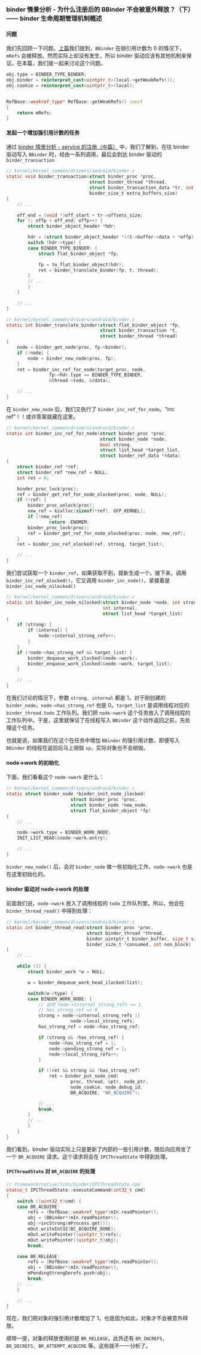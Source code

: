 
### binder 情景分析 - 为什么注册后的 BBinder 不会被意外释放？（下）—— binder 生命周期管理机制概述

#### 问题

我们先回顾一下问题。[上篇](./binder-why-BBinder-not-released-after-registered-part1.md)我们提到，`BBinder` 在弱引用计数为 0 的情况下，`mRefs` 会被释放。然而实际上却没有发生，所以 binder 驱动应该有其他机制来保证。在本篇，我们就一起来讨论这个问题。

```C++
obj.type = BINDER_TYPE_BINDER;
obj.binder = reinterpret_cast<uintptr_t>(local->getWeakRefs());
obj.cookie = reinterpret_cast<uintptr_t>(local);


RefBase::weakref_type* RefBase::getWeakRefs() const
{
    return mRefs;
}
```

#### 发起一个增加强引用计数的任务

通过 [binder 情景分析 - service 的注册（中篇）](./binder-service-registration-part2.md) 中，我们了解到，在往 binder 驱动写入 `BBinder` 时，经由一系列调用，最后会到达 binder 驱动的 `binder_transaction`
```C
// kernel/kernel_common/drivers/android/binder.c
static void binder_transaction(struct binder_proc *proc,
                               struct binder_thread *thread,
                               struct binder_transaction_data *tr, int reply,
                               binder_size_t extra_buffers_size)
{
    // ...

    off_end = (void *)off_start + tr->offsets_size;
    for (; offp < off_end; offp++) {
        struct binder_object_header *hdr;

        hdr = (struct binder_object_header *)(t->buffer->data + *offp);
        switch (hdr->type) {
        case BINDER_TYPE_BINDER: {
            struct flat_binder_object *fp;

            fp = to_flat_binder_object(hdr);
            ret = binder_translate_binder(fp, t, thread);
        }
        // ...
        }
    }

    // ...
}

// kernel/kernel_common/drivers/android/binder.c
static int binder_translate_binder(struct flat_binder_object *fp,
                                   struct binder_transaction *t,
                                   struct binder_thread *thread)
{
    node = binder_get_node(proc, fp->binder);
    if (!node) {
        node = binder_new_node(proc, fp);
    }
    ret = binder_inc_ref_for_node(target_proc, node,
                fp->hdr.type == BINDER_TYPE_BINDER,
                &thread->todo, &rdata);

    // ...
}
```
在 `binder_new_node` 后，我们又执行了 `binder_inc_ref_for_node`。“inc ref”！！或许答案就藏在这里。

```C
// kernel/kernel_common/drivers/android/binder.c
static int binder_inc_ref_for_node(struct binder_proc *proc,
                                   struct binder_node *node,
                                   bool strong,
                                   struct list_head *target_list,
                                   struct binder_ref_data *rdata)
{
    struct binder_ref *ref;
    struct binder_ref *new_ref = NULL;
    int ret = 0;

    binder_proc_lock(proc);
    ref = binder_get_ref_for_node_olocked(proc, node, NULL);
    if (!ref) {
        binder_proc_unlock(proc);
        new_ref = kzalloc(sizeof(*ref), GFP_KERNEL);
        if (!new_ref)
                return -ENOMEM;
        binder_proc_lock(proc);
        ref = binder_get_ref_for_node_olocked(proc, node, new_ref);
    }
    ret = binder_inc_ref_olocked(ref, strong, target_list);

    // ...
}
```
我们尝试获取一个 `binder_ref`，如果获取不到，就新生成一个。接下来，调用 `binder_inc_ref_olocked()`，它又调用 `binder_inc_node()`，紧接着是 `binder_inc_node_nilocked()`


```C
// kernel/kernel_common/drivers/android/binder.c
static int binder_inc_node_nilocked(struct binder_node *node, int strong,
                                    int internal,
                                    struct list_head *target_list)
{
    if (strong) {
        if (internal) {
            node->internal_strong_refs++;
        }
    }
    if (!node->has_strong_ref && target_list) {
        binder_dequeue_work_ilocked(&node->work);
        binder_enqueue_work_ilocked(&node->work, target_list);
    }

    // ...
}
```
在我们讨论的情况下，参数 `strong, internal` 都是 1。对于刚创建的 `binder_node`，`node->has_strong_ref` 也是 0。`target_list` 是调用线程对应的 `binder_thread.todo` 工作队列。我们把 `node->work` 这个任务放入了调用线程的工作队列中。于是，这里就保证了在线程写入 `BBinder` 这个动作返回之前，先处理这个任务。

也就是说，如果我们在这个在任务中增加 `BBinder` 的强引用计数，即便写入 `BBinder` 的线程在返回后马上销毁 `sp`，实际对象也不会销毁。

#### node->work 的初始化

下面，我们看看这个 `node->work` 是什么：
```C
// kernel/kernel_common/drivers/android/binder.c
static struct binder_node *binder_init_node_ilocked(
                        struct binder_proc *proc,
                        struct binder_node *new_node,
                        struct flat_binder_object *fp)
{
    // ...

    node->work.type = BINDER_WORK_NODE;
    INIT_LIST_HEAD(&node->work.entry);

    // ...
}
```
`binder_new_node()` 后，会对 `binder_node` 做一些初始化工作。`node->work` 也是在这里初始化的。


#### binder 驱动对 node->work 的处理

前面我们说，`node->work` 放入了调用线程的 `todo` 工作队列里。所以，他会在 `binder_thread_read()` 中得到处理：
```C
// kernel/kernel_common/drivers/android/binder.c
static int binder_thread_read(struct binder_proc *proc,
                              struct binder_thread *thread,
                              binder_uintptr_t binder_buffer, size_t size,
                              binder_size_t *consumed, int non_block)
{
    // ...

    while (1) {
        struct binder_work *w = NULL;

        w = binder_dequeue_work_head_ilocked(list);

        switch(w->type) {
        case BINDER_WORK_NODE: {
            // 此时 node->internal_strong_refs == 1
            // has_strong_ref == 0
            strong = node->internal_strong_refs ||
                        node->local_strong_refs;
            has_strong_ref = node->has_strong_ref;

            if (strong && !has_strong_ref) {
                node->has_strong_ref = 1;
                node->pending_strong_ref = 1;
                node->local_strong_refs++;
            }

            if (!ret && strong && !has_strong_ref)
                ret = binder_put_node_cmd(
                        proc, thread, &ptr, node_ptr,
                        node_cookie, node_debug_id,
                        BR_ACQUIRE, "BR_ACQUIRE");

            // ...
            break;
        }
        // ...
        }
    }
}
```
我们看到，binder 驱动实际上只是更新了内部的一些引用计数，随后向应用发了一个 `BR_ACQUIRE` 请求。这个请求将会在 `IPCThreadState` 中得到处理。


#### `IPCThreadState` 对 `BR_ACQUIRE` 的处理

```C++
// framework/native/libs/binder/IPCThreadState.cpp
status_t IPCThreadState::executeCommand(int32_t cmd)
{
    switch ((uint32_t)cmd) {
    case BR_ACQUIRE:
        refs = (RefBase::weakref_type*)mIn.readPointer();
        obj = (BBinder*)mIn.readPointer();
        obj->incStrong(mProcess.get());
        mOut.writeInt32(BC_ACQUIRE_DONE);
        mOut.writePointer((uintptr_t)refs);
        mOut.writePointer((uintptr_t)obj);
        break;

    case BR_RELEASE:
        refs = (RefBase::weakref_type*)mIn.readPointer();
        obj = (BBinder*)mIn.readPointer();
        mPendingStrongDerefs.push(obj);
        break;
    // ...
    }

    // ...
}
```
现在，我们把对象的强引用计数增加了 1。也是因为如此，对象才不会被意外释放。

顺带一提，对象的释放使用的是 `BR_RELEASE`，此外还有 `BR_INCREFS, BR_DECREFS, BR_ATTEMPT_ACQUIRE` 等。这些就不一一分析了。

<br><br>

